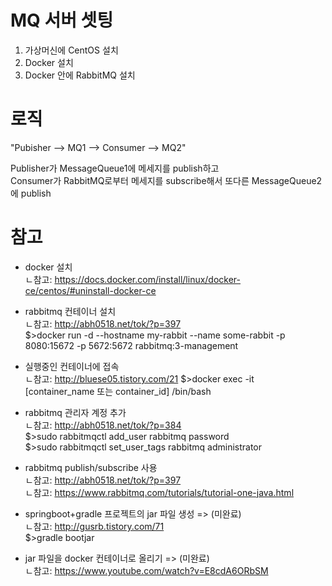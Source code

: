 # MQ 서버 셋팅
1. 가상머신에 CentOS 설치
2. Docker 설치
3. Docker 안에 RabbitMQ 설치


# 로직

"Pubisher --> MQ1 --> Consumer --> MQ2"

Publisher가 MessageQueue1에 메세지를 publish하고  
Consumer가 RabbitMQ로부터 메세지를 subscribe해서 또다른 MessageQueue2에 publish


# 참고
- docker 설치  
  ㄴ참고: https://docs.docker.com/install/linux/docker-ce/centos/#uninstall-docker-ce


- rabbitmq 컨테이너 설치  
  ㄴ참고: http://abh0518.net/tok/?p=397  
$>docker run -d --hostname my-rabbit --name some-rabbit -p 8080:15672 -p 5672:5672 rabbitmq:3-management

- 실행중인 컨테이너에 접속  
  ㄴ참고: http://bluese05.tistory.com/21
$>docker exec -it [container_name 또는 container_id] /bin/bash

- rabbitmq 관리자 계정 추가  
  ㄴ참고: http://abh0518.net/tok/?p=384  
$>sudo rabbitmqctl add_user rabbitmq password  
$>sudo rabbitmqctl set_user_tags rabbitmq administrator


- rabbitmq publish/subscribe 사용  
  ㄴ참고: http://abh0518.net/tok/?p=397  
  ㄴ참고: https://www.rabbitmq.com/tutorials/tutorial-one-java.html

- springboot+gradle 프로젝트의 jar 파일 생성 => (미완료)   
  ㄴ참고: http://gusrb.tistory.com/71  
$>gradle bootjar
  
- jar 파일을 docker 컨테이너로 올리기 => (미완료)   
  ㄴ참고: https://www.youtube.com/watch?v=E8cdA6ORbSM
